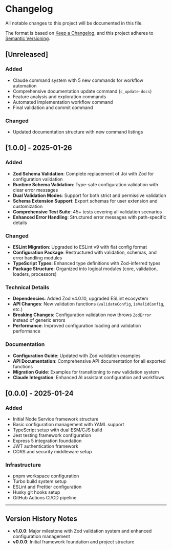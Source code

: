 # Changelog

All notable changes to this project will be documented in this file.

The format is based on [Keep a Changelog](https://keepachangelog.com/en/1.0.0/),
and this project adheres to [Semantic Versioning](https://semver.org/spec/v2.0.0.html).

## [Unreleased]

### Added
- Claude command system with 5 new commands for workflow automation
- Comprehensive documentation update command (`c_update-docs`)
- Feature analysis and exploration commands 
- Automated implementation workflow command
- Final validation and commit command

### Changed
- Updated documentation structure with new command listings

## [1.0.0] - 2025-01-26

### Added
- **Zod Schema Validation**: Complete replacement of Joi with Zod for configuration validation
- **Runtime Schema Validation**: Type-safe configuration validation with clear error messages
- **Dual Validation Modes**: Support for both strict and permissive validation
- **Schema Extension Support**: Export schemas for user extension and customization
- **Comprehensive Test Suite**: 45+ tests covering all validation scenarios
- **Enhanced Error Handling**: Structured error messages with path-specific details

### Changed
- **ESLint Migration**: Upgraded to ESLint v9 with flat config format
- **Configuration Package**: Restructured with validation, schemas, and error handling modules
- **TypeScript Types**: Enhanced type definitions with Zod-inferred types
- **Package Structure**: Organized into logical modules (core, validation, loaders, processors)

### Technical Details
- **Dependencies**: Added Zod v4.0.10, upgraded ESLint ecosystem
- **API Changes**: New validation functions (`validateConfig`, `isValidConfig`, etc.)
- **Breaking Changes**: Configuration validation now throws `ZodError` instead of generic errors
- **Performance**: Improved configuration loading and validation performance

### Documentation
- **Configuration Guide**: Updated with Zod validation examples
- **API Documentation**: Comprehensive API documentation for all exported functions
- **Migration Guide**: Examples for transitioning to new validation system
- **Claude Integration**: Enhanced AI assistant configuration and workflows

## [0.0.0] - 2025-01-24

### Added
- Initial Node Service framework structure
- Basic configuration management with YAML support
- TypeScript setup with dual ESM/CJS build
- Jest testing framework configuration
- Express 5 integration foundation
- JWT authentication framework
- CORS and security middleware setup

### Infrastructure
- pnpm workspace configuration
- Turbo build system setup
- ESLint and Prettier configuration
- Husky git hooks setup
- GitHub Actions CI/CD pipeline

---

## Version History Notes

- **v1.0.0**: Major milestone with Zod validation system and enhanced configuration management
- **v0.0.0**: Initial framework foundation and project structure